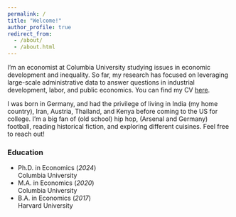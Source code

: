 ```yaml
---
permalink: /
title: "Welcome!"
author_profile: true
redirect_from: 
  - /about/
  - /about.html
---
```


I’m an economist at Columbia University studying issues in economic development and inequality. So far, my research has focused on leveraging large-scale administrative data to answer questions in industrial development, labor, and public economics. You can find my CV [here](https://parijatlal.github.io/files/lal_parijat_cv.pdf).

I was born in Germany, and had the privilege of living in India (my home country), Iran, Austria, Thailand, and Kenya before coming to the US for college. I’m a big fan of (old school) hip hop, (Arsenal and Germany) football, reading historical fiction, and exploring different cuisines. Feel free to reach out!

### Education
* Ph.D. in Economics (_2024_) <br />
Columbia University
* M.A. in Economics (_2020_) <br />
Columbia University
* B.A. in Economics (_2017_) <br />
Harvard University